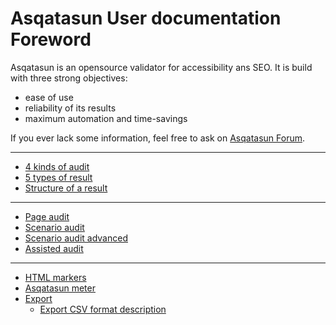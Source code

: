 # Asqatasun User documentation Foreword

Asqatasun is an opensource validator for accessibility ans SEO. It is build with three strong objectives:

* ease of use
* reliability of its results
* maximum automation and time-savings

If you ever lack some information, feel free to ask on [Asqatasun Forum](http://forum.asqatasun.org/).

---

* [4 kinds of audit](userdoc-01-4-audits.md)
* [5 types of result](userdoc-02-5-results.md)
* [Structure of a result](userdoc-02b-structure_of_a_result.md)

---

* [Page audit](userdoc-03-page-audit.md)
* [Scenario audit](userdoc-04-scenario-audit.md)
* [Scenario audit advanced](userdoc-05-scenario-audit-advanced.md)
* [Assisted audit](userdoc-06-assisted-audit.md)

---

* [HTML markers](userdoc-07-HTML-markers.md)
* [Asqatasun meter](userdoc-08-score-asqatasun-meter.md)
* [Export](userdoc-09-export.md)
    * [Export CSV format description](userdoc-09a-export-format_CSV.md)



